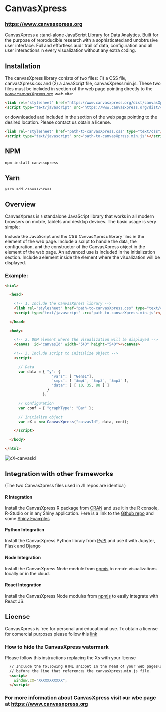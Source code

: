 # CanvasXpress 

### https://www.canvasxpress.org

CanvasXpress a stand-alone JavaScript Library for Data Analytics. Built for the purpose of reproducible research with a sophisticated and unobtrusive user interface. Full and effortless audit trail of data, configuration and all user interactions in every visualization without any extra coding.


## Installation

The canvasXpress library conists of two files: (1) a CSS file, canvasXpress.css and (2) a JavaScript file, canvasXpress.min.js. These two files must be included in <head> section of the web page pointing directly to the www.canvasXpress.org web site:

```html
<link rel="stylesheet" href="https://www.canvasxpress.org/dist/canvasXpress.css" type="text/css"/>
<script type="text/javascript" src="https://www.canvasxpress.org/dist/canvasXpress.min.js"></script>
```
  
or downloaded and included in the <head> section of the web page pointing to the desired location. Please contact us obtain a license.

```html
<link rel="stylesheet" href="path-to-canvasXpress.css" type="text/css"/>
<script type="text/javascript" src="path-to-canvasXpress.min.js"></script>
```
  
## NPM
```  
npm install canvasxpress
```
  
## Yarn

```  
yarn add canvasxpress
```

## Overview
  
CanvasXpress is a standalone JavaScript library that works in all modern browsers on mobile, tablets and desktop devices. The basic usage is very simple:

Include the JavaScript and the CSS CanvasXpress library files in the <head> element of the web page.
Include a script to handle the data, the configuration, and the constructor of the CanvasXpress object in the <head> element of the web page. An advanced use is included in the initialization section.
Include a <canvas> element inside the <body> element where the visualization will be displayed.
  
### Example:

```html  
<html>

  <head>

    <!-- 1. Include the CanvasXpress library -->
    <link rel="stylesheet" href="path-to-canvasXpress.css" type="text/css"/>
    <script type="text/javascript" src="path-to-canvasXpress.min.js"></script>

  </head>

  <body>

    <!-- 2. DOM element where the visualization will be displayed -->
    <canvas  id="canvasId" width="540" height="540"></canvas>
    
    <!-- 3. Include script to initialize object -->
    <script>

      // Data
      var data = { "y": {
                     "vars": [ "Gene1"],
                     "smps": [ "Smp1", "Smp2", "Smp3" ],
                     "data": [ [ 10, 35, 88 ] ]
                   }
                 };

      // Configuration
      var conf = { "graphType": "Bar" };

      // Initialize object
      var cX = new CanvasXpress("canvasId", data, conf);

    </script>
    
  </body>

</html>
```  
  
![cX-canvasId](https://user-images.githubusercontent.com/254923/178363565-7612293f-357d-4676-a50c-fa43f281a3d7.png)
  
## Integration with other frameworks

(The two CanvasXpress files used in all repos are identical)
  
#### R Integration
Install the CanvasXpress R package from [CRAN](https://cran.r-project.org/web/packages/canvasXpress/index.html) and use it in the R console, R-Studio or in any Shiny application. Here is a link to the [Github repo](https://github.com/neuhausi/canvasXpress) and some [Shiny Examples](http://periscopeapps.org/)

#### Python Integration
Install the CanvasXpress Python library from [PyPI](https://pypi.org/project/canvasxpress/) and use it with Jupyter, Flask and Django.

#### Node Integration
Install the CanvasXpress Node module from [npmjs](https://www.npmjs.com/package/canvasxpress-cli) to create visualizations locally or in the cloud.

#### React Integration
Install the CanvasXpress Node modules from [npmjs](https://www.npmjs.com/package/canvasxpress-react) to easily integrate with React JS.  
  
## License  

CanvasXpress is free for personal and educational use. To obtain a license for comercial purposes please follow this [link](https://canvasxpress.org/contact.html)
  
### How to hide the CanvasXpress watermark

Please follow this instructions replacing the Xs with your license
  
```html
  // Include the following HTML snippet in the head of your web pages(s)
  // before the line that references the canvasXpress.min.js file.
  <script>
    window.cX="XXXXXXXXXXX";
  </script>
```  

 ### For more information about CanvasXpress visit our wbe page at https://www.canvasxpress.org
  
